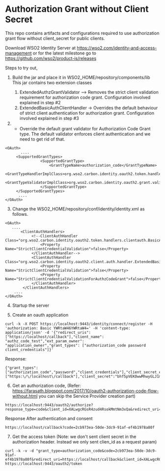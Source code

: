 <h1>Authorization Grant without Client Secret</h1>

This repo contains artifacts and configurations required to use authorization grant flow without client_secret for public clients.

Download WSO2 Identity Server at https://wso2.com/identity-and-access-management or for the latest milestone go to https://github.com/wso2/product-is/releases

Steps to try out,

1. Build the jar and place it in WSO2_HOME/repository/components/lib
This jar contains two extension classes
    1. ExtendedAuthzGrantValidator --> Removes the strict client validation requirement for authorization code grant.
     Configuration involved explained in step #2
    2. ExtendedBasicAuthClientHandler -> Overrides the default behaviour of strict client authentication for 
    authorization grant. Configuration involved explained in step #3

2. - Override the default grant validator for Authorization Code Grant type. The default validator enforces client 
authentication and we need to get rid of that.

````
<OAuth>
       ....
     <SupportedGrantTypes>
                <SupportedGrantType>
                    <GrantTypeName>authorization_code</GrantTypeName>
                    <GrantTypeHandlerImplClass>org.wso2.carbon.identity.oauth2.token.handlers.grant.AuthorizationCodeGrantHandler</GrantTypeHandlerImplClass>
                    <GrantTypeValidatorImplClass>org.wso2.carbon.identity.oauth2.grant.validator.ExtendedAuthzGrantValidator</GrantTypeValidatorImplClass>
                </SupportedGrantType>
     </SupportedGrantTypes>
      ....
</OAuth>
````

3. Change the WSO2_HOME/repository/conf/identity/identity.xml as follows.
````
<OAuth>
   ....
       <ClientAuthHandlers>
            <!--ClientAuthHandler Class="org.wso2.carbon.identity.oauth2.token.handlers.clientauth.BasicAuthClientAuthHandler">
                <Property Name="StrictClientCredentialValidation">false</Property>
            </ClientAuthHandler-->
            <ClientAuthHandler Class="org.wso2.carbon.identity.oauth2.client.auth.handler.ExtendedBasicAuthClientHandler">
                <Property Name="StrictClientCredentialValidation">false</Property>
                <Property Name="StrictClientCredentialValidationForAuthzCodeGrant">false</Property>
            </ClientAuthHandler>
        </ClientAuthHandlers>
    ....
</OAuth>
````


4. Startup the server

5. Create an oauth application
````
curl -k -X POST https://localhost:9443/identity/connect/register -H 'authorization: Basic YWRtaW46YWRtaW4=' -H 'content-type: application/json' -d '{"redirect_uris": ["https://localhost/callback"],"client_name": "authz_code_test","ext_param_owner": "application_owner","grant_types": ["authorization_code password client_credentials"]}'
````
Response:
````
{"grant_types":["authorization_code","password","client_credentials"],"client_secret_expires_at":"0","redirect_uris":["https:\/\/localhost\/callback"],"client_secret":"bhf5pVEKOwwMhwyGLJ1mz70mQdYa","client_name":"admin_authz_code_test","client_id":"XALwgcRGsR4zud4RsokMmtNm3xQa"}
````

6. Get an authorization code,
(Refer: https://farasath.blogspot.com/2017/10/oauth2-authorization-code-flow-without.html you can skip the Service Provider 
creation part)
````
https://localhost:9443/oauth2/authorize?response_type=code&client_id=XALwgcRGsR4zud4RsokMmtNm3xQa&redirect_uri=https://localhost/callback&scope=read
````

Response After authentication and consent
````
https://localhost/callback?code=2cb973ea-50de-3dc9-91af-ef4b1978a80f
````

7. Get the access token (Note: we don't sent client secret in the authorization header. Instead we only sent clien_id
 as a request param)
````
curl -k -v -d "grant_type=authorization_code&code=2cb973ea-50de-3dc9-91af-ef4b1978a80f&redirect_uri=https://localhost/callback&client_id=XALwgcRGsR4zud4RsokMmtNm3xQa" https://localhost:9443/oauth2/token 
````
